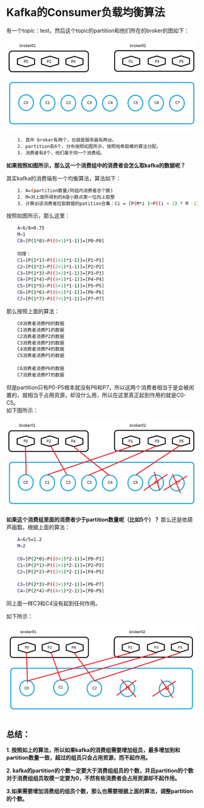 # Kafka的Consumer负载均衡算法
有一个topic：test，然后这个topic的partition和他们所在的broker的图如下：

![](_assets/1661a6519a487842~tplv-t2oaga2asx-jj-mark!3024!0!0!0!q75.png)

```bash
    1. 其中 broker有两个，也就是服务器有两台。
    2. partition有6个，分布按照如图所示，按照哈希取模的算法分配。
    3. 消费者有8个，他们属于同一个消费组。

```

**如果按照如图所示，那么这一个消费组中的消费者会怎么取kafka的数据呢？**

其实kafka的消费端有一个均衡算法，算法如下：

```bash
    1. A=(partition数量/同组内消费者总个数) 
    2. M=对上面所得到的A值小数点第一位向上取整 
    3. 计算出该消费者拉取数据的patition合集：Ci = [P(M*i )~P((i + 1) * M -1)]

```

按照如图所示，那么这里：

```bash
    A=6/8=0.75
    M=1
    C0=[P(1*0)~P((0+1)*1-1)]=[P0~P0] 
    
    同理：
    C1=[P(1*1)~P((1+1)*1-1)]=[P1~P1] 
    C2=[P(1*2)~P((2+1)*1-1)]=[P2~P2] 
    C3=[P(1*3)~P((3+1)*1-1)]=[P3~P3] 
    C4=[P(1*4)~P((4+1)*1-1)]=[P4~P4] 
    C5=[P(1*5)~P((5+1)*1-1)]=[P5~P5] 
    C6=[P(1*6)~P((6+1)*1-1)]=[P6~P6] 
    C7=[P(1*7)~P((7+1)*1-1)]=[P7~P7]

```

那么按照上面的算法：

```bash
    C0消费者消费P0的数据 
    C1消费者消费P1的数据 
    C2消费者消费P2的数据 
    C3消费者消费P3的数据 
    C4消费者消费P4的数据 
    C5消费者消费P5的数据
    
    C6消费者消费P6的数据 
    C7消费者消费P7的数据

```

但是partition只有P0-P5根本就没有P6和P7，所以这两个消费者相当于是会被闲置的，就相当于占用资源，却没什么用，所以在这里真正起到作用的就是C0-C5。  
如下图所示：

![](_assets/1661a6562d11fa89~tplv-t2oaga2asx-jj-mark!3024!0!0!0!q75.png)

**如果这个消费组里面的消费者少于partition数量呢（比如5个）？** 那么还是依葫芦画瓢，根据上面的算法：

```bash
    A=6/5=1.2 
    M=2
    
    C0=[P(2*0)~P((0+1)*2-1)]=[P0~P1] 
    C1=[P(2*1)~P((1+1)*2-1)]=[P2~P3] 
    C2=[P(2*2)~P((2+1)*2-1)]=[P4~P5]
    
    C3=[P(2*3)~P((3+1)*2-1)]=[P6~P7] 
    C4=[P(2*4)~P((4+1)*2-1)]=[P8~P9]

```

同上面一样C3和C4没有起到任何作用。

如下所示：

![](_assets/1661a669c146c43e~tplv-t2oaga2asx-jj-mark!3024!0!0!0!q75.png)

总结：
---

**1\. 按照如上的算法，所以如果kafka的消费组需要增加组员，最多增加到和partition数量一致，超过的组员只会占用资源，而不起作用。** 

**2\. kafka的partition的个数一定要大于消费组组员的个数，并且partition的个数对于消费组组员取模一定要为0，不然有些消费者会占用资源却不起作用。** 

**3.如果需要增加消费组的组员个数，那么也需要根据上面的算法，调整partition的个数。** 
